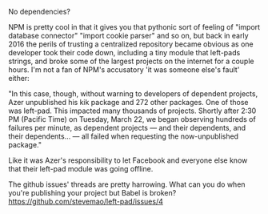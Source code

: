 No dependencies?

NPM is pretty cool in that it gives you that pythonic sort of feeling of "import database connector" "import cookie parser" and so on, but back in early 2016 the perils of trusting a centralized repository became obvious as one developer took their code down, including a tiny module that left-pads strings, and broke some of the largest projects on the internet for a couple hours. I'm not a fan of NPM's accusatory 'it was someone else's fault' either:

"In this case, though, without warning to developers of dependent projects, Azer unpublished his kik package and 272 other packages. One of those was left-pad. This impacted many thousands of projects. Shortly after 2:30 PM (Pacific Time) on Tuesday, March 22, we began observing hundreds of failures per minute, as dependent projects — and their dependents, and their dependents… — all failed when requesting the now-unpublished package."

Like it was Azer's responsibility to let Facebook and everyone else know that their left-pad module was going offline.

The github issues' threads are pretty harrowing. What can you do when you're publishing your project but Babel is broken?
https://github.com/stevemao/left-pad/issues/4

